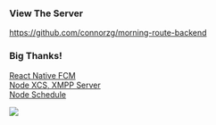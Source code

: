 ### View The Server
https://github.com/connorzg/morning-route-backend


### Big Thanks!
[React Native FCM](https://github.com/evollu/react-native-fcm)<br />
[Node XCS, XMPP Server](https://github.com/guness/node-xcs)<br />
[Node Schedule](https://github.com/node-schedule/node-schedule)

![](https://github.com/connorzg/connorzg.github.io/blob/master/images/morningRoute.png?raw=true)
